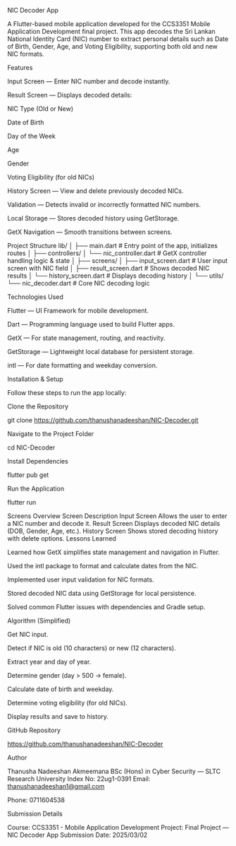 NIC Decoder App

A Flutter-based mobile application developed for the CCS3351 Mobile Application Development final project.
This app decodes the Sri Lankan National Identity Card (NIC) number to extract personal details such as Date of Birth, Gender, Age, and Voting Eligibility, supporting both old and new NIC formats.

Features

Input Screen — Enter NIC number and decode instantly.

Result Screen — Displays decoded details:

NIC Type (Old or New)

Date of Birth

Day of the Week

Age

Gender

Voting Eligibility (for old NICs)

History Screen — View and delete previously decoded NICs.

Validation — Detects invalid or incorrectly formatted NIC numbers.

Local Storage — Stores decoded history using GetStorage.

GetX Navigation — Smooth transitions between screens.

Project Structure
lib/
│
├── main.dart                   # Entry point of the app, initializes routes
│
├── controllers/
│   └── nic_controller.dart     # GetX controller handling logic & state
│
├── screens/
│   ├── input_screen.dart       # User input screen with NIC field
│   ├── result_screen.dart      # Shows decoded NIC results
│   └── history_screen.dart     # Displays decoding history
│
└── utils/
    └── nic_decoder.dart        # Core NIC decoding logic

Technologies Used

Flutter — UI Framework for mobile development.

Dart — Programming language used to build Flutter apps.

GetX — For state management, routing, and reactivity.

GetStorage — Lightweight local database for persistent storage.

intl — For date formatting and weekday conversion.

Installation & Setup

Follow these steps to run the app locally:

Clone the Repository

git clone https://github.com/thanushanadeeshan/NIC-Decoder.git


Navigate to the Project Folder

cd NIC-Decoder


Install Dependencies

flutter pub get


Run the Application

flutter run

Screens Overview
Screen	Description
Input Screen	Allows the user to enter a NIC number and decode it.
Result Screen	Displays decoded NIC details (DOB, Gender, Age, etc.).
History Screen	Shows stored decoding history with delete options.
Lessons Learned

Learned how GetX simplifies state management and navigation in Flutter.

Used the intl package to format and calculate dates from the NIC.

Implemented user input validation for NIC formats.

Stored decoded NIC data using GetStorage for local persistence.

Solved common Flutter issues with dependencies and Gradle setup.

Algorithm (Simplified)

Get NIC input.

Detect if NIC is old (10 characters) or new (12 characters).

Extract year and day of year.

Determine gender (day > 500 → female).

Calculate date of birth and weekday.

Determine voting eligibility (for old NICs).

Display results and save to history.

GitHub Repository

https://github.com/thanushanadeeshan/NIC-Decoder

Author

Thanusha Nadeeshan Akmeemana
BSc (Hons) in Cyber Security — SLTC Research University
Index No: 22ug1-0391
Email: thanushanadeeshan1@gmail.com

Phone: 0711604538

Submission Details

Course: CCS3351 - Mobile Application Development
Project: Final Project — NIC Decoder App
Submission Date: 2025/03/02
